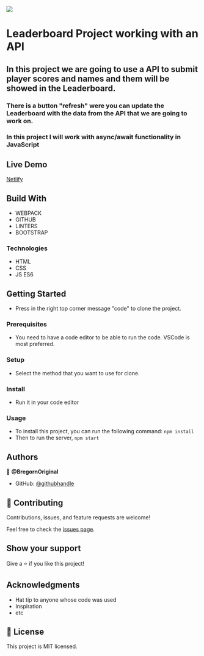 ![](https://img.shields.io/badge/Microverse-blueviolet)

# Leaderboard Project working with an API

## In this project we are going to use a API to submit player scores and names and them will be showed in the Leaderboard.

### There is a button "refresh" were you can update the Leaderboard with the data from the API that we are going to work on.

### In this project I will work with async/await functionality in JavaScript

## Live Demo

[Netlify](https://jgagliardi-leaderboard.netlify.app/)

## Build With

- WEBPACK
- GITHUB
- LINTERS
- BOOTSTRAP

### Technologies

- HTML
- CSS
- JS ES6

## Getting Started

- Press in the right top corner message "code" to clone the project.

### Prerequisites

- You need to have a code editor to be able to run the code. VSCode is most preferred.

### Setup

- Select the method that you want to use for clone.

### Install

- Run it in your code editor

### Usage

- To install this project, you can run the following command: `npm install`
- Then to run the server, `npm start`

## Authors

👤 **@BregornOriginal**

- GitHub: [@githubhandle](https://github.com/@BregornOriginal)

## 🤝 Contributing

Contributions, issues, and feature requests are welcome!

Feel free to check the [issues page](../../issues/).

## Show your support

Give a ⭐️ if you like this project!

## Acknowledgments

- Hat tip to anyone whose code was used
- Inspiration
- etc

## 📝 License

This project is MIT licensed.
